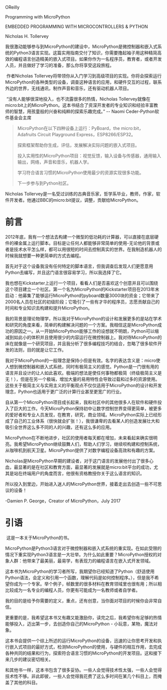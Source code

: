 OReilly

Programming with MicroPython

EMBEDDED PROGRAMMING WITH MICROCONTROLLERS & PYTHON

Nicholas H. Tollervey

​    我很激动能够参与到MicroPython的建设中，MicroPython是微控制器和嵌入式系统的Python3语言实现。这篇实用指南交付了知识，你需要撸起袖子用这种精简高效的编程语言创造精美的嵌入式项目。如果你作为一名程序员，教育者，或者开发人员，并且做好了学习的准备，那么你将享受这段旅程。

​    作者Nicholas Tollervey将带领你从入门学习到高级项目的实现。你将会探索运行MicroPython的各种类型的设备，调查这种语言的应用，和硬件交互的过程，联系外边的世界，无线通讯，制作声音和音乐，还有驱动机器人项目。

​    “没有人能够很深地投入，也不流露很多的热情，Nicholas Tollervey就像在micro:bit上的MicroPython。这本书结合了资深开发者的专业知识和经验丰富教师的智慧，用孩童般的兴奋和纯粹的探索乐趣完成。” -- Naomi Ceder-Python软件基金会主席

> MicroPython在以下四种设备上运行：PyBoard，the micro:bit，Adafruits Circuit Playground Express，ESP8266/ESP32。
>
> 探索框架帮助你生成，评估，发展解决实际问题的嵌入式项目。
>
> 投入实用性的MicroPython项目：视觉反馈，输入设备与传感器，通用输入输出，网络，声音和音乐，机器人学。
>
> 学习符合语言习惯的MicroPython使用最少的资源实现很多功能。
>
> 下一步参与到Python社区。

Nicholas Tollervey是一名受过训练的古典音乐家，哲学系毕业，教师，作家，软件开发者。他通过BBC的micro:bit提议，调整，贡献给MicroPython。

# 前言

​    2012年底，我有一个想法去构建一个微型的低功耗的计算器，可以直接在底层硬件的裸金属上运行脚本。目标是让任何人都能够非常简单的使用-无论他的背景或者是技术水平怎么样，都可以用很短的时间去控制真实的世界。在我制造机器人的时候我就想要一种更简单的方式去编程。

​    首先对于这个设备我没有任何特定的脚本语言，但我调查后发现人们更愿意用Python去编写，并且这门语言很容易学习，所以我选择了它。

   我也想在Kickstarter上运行一个项目，看看人们是否喜欢这个创意并且可以围绕这个项目建立一个社区。第一个名为MicroPython的Kickstarter项目在2013年末启动：他募集了能够运行MicroPython的pyboard数量3000块的资金；它带来了2000名人员在社区的初级阶段；它吸引了一些有才华的程序员，志愿贡献自己的时间和专业知识去构建和提升MicroPython。

​    我的背景是理论物理学，所以我对于MicroPython的设计和发展更多的是站在学术和研究的角度来看，简单的构建解决问题的一个方案。我相信这是MicroPython成功的原因之一。从一开始MicroPython能够工作的设想就不明朗，Python可以缩减到如此小的体积并且使用很少的内容运行在微控制器上。我对待MicroPython的床在就像是一个研究项目，并且我分析了很多编程技巧的结合，忽略了很多软件开发的法则，目的就是让它工作。

​    我对于MicroPython的一般理念是保持小但是有效。名字的表达含义是：micro使人想到微控制器和嵌入式系统，同时有极简主义的感觉。Python是一门很有用的语言并且设计的让人如此喜欢。极端的想法是使任何事物都极简（终级极简主义是无！），但是在另一个极端，增加大量的易用特性会导致过载和过多的资源使用。这些关于极简主义与实用主义的平衡观点不仅仅适用于MicroPython的设计和开发理念，Python也适用于更广泛的计算行业甚至更宽广的行业。

   自从第一个MicroPython项目成长起来，我和社区中的其他很多人在软件和硬件投入了巨大的工作。今天MicroPython保持初中让数字控制世界变得更简单，被更多的爱好者和专业人员发现，在教育，研究，商业领域。MicroPython实际上已经形成了自己的工业体系（很快就会扩张！），我很谦卑的去看某人的创造发展壮大和吸引全世界这么多不同的人的兴趣，还有这么多的应用。

​    MicroPython在不断地进步，社区的使用者每天都在增加，未来看起来确实很明亮。我希望MicroPython继续鼓舞人们，帮助人们学习，继续呗构建和控制系统，从咖啡机到航天卫星。MicroPython提供了对数字编程设备高效和有趣的方案。

​    Nicholas是MicroPython早期的建设者，对于这门语言的发展他付出了很多心血，最显著的是在社区和教育方面，最显著的发展就是micro:bit平台的成功，尤其是站在终端用户的角度而言，他很有资格教授你关于这么语言的知识。

​    所以投入到里边，开始进入迷人的MicroPython世界，接着走出去创造一些不可思议的设备！

-Damien P. George，Creator of MicroPython，July 2017

# 引语

​    这是一本关于MicroPython的书。

​    MicroPython是Python3语言对于微控制器和嵌入式系统的重实现。在如此受限的情况下重实现Python3语言是一大壮举。为什么如此重要？MicroPython授权的对象人群：他带来了最美丽，最易学，有表现力的编程语言在嵌入式开发领域。

​    这本书为MicroPython的学习者所写，我期望你已经知道了Python（舒适使用Python语法，会定义和引用一个函数，理解代码是如何控制程序。），但是我不希望你成为一个专家。举个例子，帧数里的很多材料在教育领域里也很有用；所以相比较成为一名专业的编程人员，你更有可能成为一名教师或者自学者。

​    我的目的是给予你需要的定义，重点，还有创意，当你面对项目的时候你会非常自信。

​    更重要的是，我希望这本书又有趣又能激励你，读完之后，我希望你有足够的热情能够投入，迈出第一步，去创造你自己的MicroPython - 小玩意，某物，魔法对象。

​    这本书会提供一个综上所述的运行MicroPython的设备，迅速的让你思考开发和执行嵌入式项目的最好方式，检测MicroPython的使用，与硬件的相互作用，去完成各种共同的结果和行为，探索符合语言习惯的MicroPython的开发项目。这和接下来几步的建议密切相关。

​    和其他书一样，这本书包含了很多妥协。一些人会觉得技术性太强，一些人会觉得技术性不够。非此即彼，一些人会觉得我花费了这么多时间在某几个科目上，而掩盖了其他的科目。

​    